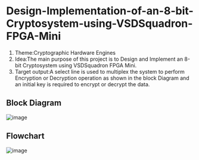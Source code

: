 # Design-Implementation-of-an-8-bit-Cryptosystem-using-VSDSquadron-FPGA-Mini
1. Theme:Cryptographic Hardware Engines
2. Idea:The main purpose of this project is to Design and Implement an 8-bit Cryptosystem using VSDSquadron FPGA Mini.
3. Target output:A select line is used to multiplex the system to perform Encryption or Decryption operation as shown in the block Diagram and an initial key is required to encrypt or decrypt the data.

## Block Diagram
![image](https://github.com/user-attachments/assets/ec67f8e7-faae-4ef2-928f-8162555f6243)

## Flowchart
![image](https://github.com/user-attachments/assets/1aacc824-bfd2-4355-b717-02211c7e593f)
